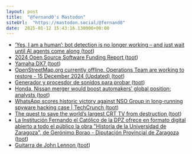 ```yaml
---
layout: post
title:  "@fernand0's Mastodon"
siteUrl:  "https://mastodon.social/@fernand0"
date:  2025-01-12 15:43:16.130000+00:00
---
```

*  [‘Yes, I am a human’: bot detection is no longer working – and just wait until AI agents come along ](https://theconversation.com/yes-i-am-a-human-bot-detection-is-no-longer-working-and-just-wait-until-ai-agents-come-along-24642) ([toot](https://mastodon.social/@fernand0/113816148123853415))
*  [2024 Open Source Software Funding Report ](https://opensourcefundingsurvey2024.com) ([toot](https://mastodon.social/@fernand0/113815417470804089))
*  [Yamaha DX7 ](https://www.flickr.com/photos/fernand0/54230362449) ([toot](https://mastodon.social/@fernand0/113815406030954232))
*  [OpenStreetMap.org currently offline. Operations Team are working to restore - 15 December 2024 (Updated) ](https://community.openstreetmap.org/t/openstreetmap-org-currently-offline-operations-team-are-working-to-restore-15-december-2024-updated/122930/) ([toot](https://mastodon.social/@fernand0/113815204264465039))
*  [Generador y procesdor de sonidos para probar ](https://www.flickr.com/photos/fernand0/54230362379) ([toot](https://mastodon.social/@fernand0/113815184622515247))
*  [Honda, Nissan merger would boost automakers’ global position: analysts ](https://www.automotivedive.com/news/honda-nissan-mitsubishi-merger-proposal/736241) ([toot](https://mastodon.social/@fernand0/113814926390624427))
*  [WhatsApp scores historic victory against NSO Group in long-running spyware hacking case \| TechCrunch ](https://techcrunch.com/2024/12/23/whatsapp-scores-historic-victory-against-nso-group-in-long-running-spyware-hacking-case) ([toot](https://mastodon.social/@fernand0/113814659057071085))
*  [The quest to save the world’s largest CRT TV from destruction ](https://arstechnica.com/gaming/2024/12/retro-gamers-save-one-of-the-last-45-inch-crt-tvs-in-existence) ([toot](https://mastodon.social/@fernand0/113813691693053148))
*  [La Institución Fernando el Católico de la DPZ ofrece en formato digital abierto a todo el público la obra &quot;Historia de la Universidad de Zaragoza&quot;, de Gerónimo Borao - Diputación Provincial de Zaragoza   ](https://www.dpz.es/noticias/la-institucion-fernando-el-catolico-de-la-dpz-ofrece-en-formato-digital-abierto-a-todo-el-publico-la-obra-201chistoria-de-la-universidad-de-zaragoza201d-de-geronimo-borao) ([toot](https://mastodon.social/@fernand0/113812933062546459))
*  [Guitarra de John Lennon ](https://www.flickr.com/photos/fernand0/54230362304) ([toot](https://mastodon.social/@fernand0/113811722927066611))
